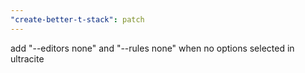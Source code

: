 ```yaml
---
"create-better-t-stack": patch
---
```


add "--editors none" and "--rules none" when no options selected in ultracite
